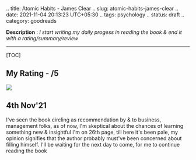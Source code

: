 .. title: Atomic Habits - James Clear
.. slug: atomic-habits-james-clear
.. date: 2021-11-04 20:13:23 UTC+05:30
.. tags: psychology
.. status: draft
.. category: goodreads

**Description** : *I start writing my daily  progess  in reading the book & end it with a rating/summary/review*

***

[TOC]

## My Rating -  /5

![](https://i.gr-assets.com/images/S/compressed.photo.goodreads.com/books/1535115320l/40121378._SY475_.jpg)

## 4th Nov'21

I've seen the book circling as recommendation by & to business, management folks, as of now, I'm skeptical about the chances of learning something new & insightful
I'm on 26th page, till here it's been pale, my opinion signifies that the author probably must've been concerned about filling himself. 
I'll be waiting for the next day to come, for me to continue reading the book